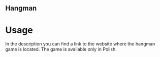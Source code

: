 ## Hangman

# Usage 

In the description you can find a link to the website where the hangman game is located. 
The game is available only in Polish.
